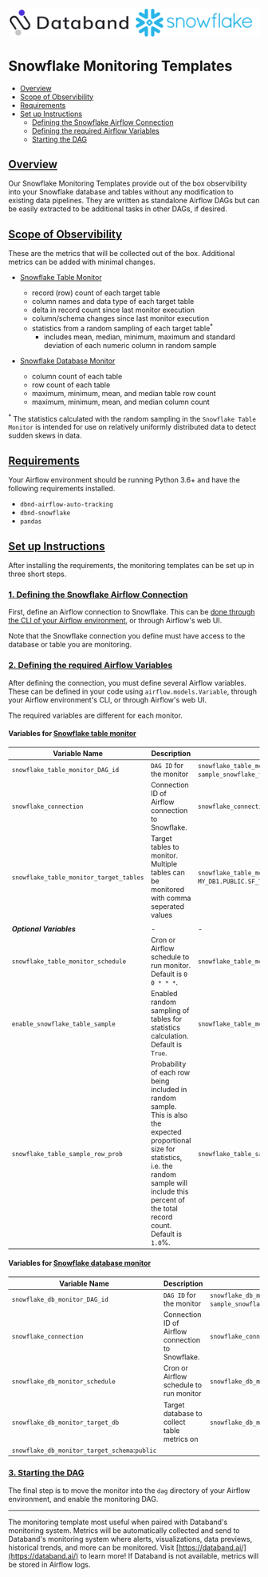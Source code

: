 ![Databand & Snowflake](https://raw.githubusercontent.com/kalebinn/dbnd_doc_resources/main/snowflake%2Bdbnd.png)
# Snowflake Monitoring Templates
- [Overview](#overview)
- [Scope of Observibility](#scope_of_observibility)
- [Requirements](#requirements)
- [Set up Instructions](#setup-instructions)
    - [Defining the Snowflake Airflow Connection](#airflow-connections)
    - [Defining the required Airflow Variables](#airflow-variables)
    - [Starting the DAG](#dag-start)



## [Overview](#overview) 
Our Snowflake Monitoring Templates provide out of the box observibility into your Snowflake database and tables without any modification to existing data pipelines. They are written as standalone Airflow DAGs but can be easily extracted to be additional tasks in other DAGs, if desired. 

## [Scope of Observibility](#scope_of_observibility)
These are the metrics that will be collected out of the box. Additional metrics can be added with minimal changes.
 
- [Snowflake Table Monitor](./snowflake_table_monitor.py)
    - record (row) count of each target table 
    - column names and data type of each target table
    - delta in record count since last monitor execution 
    - column/schema changes since last monitor execution 
    - statistics from a random sampling of each target table<sup>*</sup> 
        - includes mean, median, minimum, maximum and standard deviation of each numeric column in random sample 
    
- [Snowflake Database Monitor](./snowflake_database_monitor.py)
    - column count of each table
    - row count of each table
    - maximum, minimum, mean, and median table row count 
    - maximum, minimum, mean, and median column count

<sup>*</sup> The statistics calculated with the random sampling in the `Snowflake Table Monitor` is intended for use on relatively uniformly distributed data to detect sudden skews in data.  

## [Requirements](#requirements)
Your Airflow environment should be running Python 3.6+ and have the following requirements installed.
- `dbnd-airflow-auto-tracking`
- `dbnd-snowflake`
- `pandas` 

## [Set up Instructions](#setup-instructions)
After installing the requirements, the monitoring templates can be set up in three short steps. 

### [1. Defining the Snowflake Airflow Connection](#airflow-connections)
First, define an Airflow connection to Snowflake. This can be [done through the CLI of your Airflow environment](https://airflow.apache.org/docs/apache-airflow/stable/howto/connection.html), or through Airflow's web UI.

Note that the Snowflake connection you define must have access to the database or table you are monitoring. 

### [2. Defining the required Airflow Variables](#airflow-variables)
After defining the connection, you must define several Airflow variables. These can be defined in your code using `airflow.models.Variable`, through your Airflow environment's CLI, or through Airflow's web UI.

The required variables are different for each monitor. 

#### Variables for [Snowflake table monitor](./snowflake_table_monitor.py)
| Variable Name | Description | Example | 
|---------------|-------------|---------|
|`snowflake_table_monitor_DAG_id`| `DAG ID` for the monitor | `snowflake_table_monitor_DAG_id`: `sample_snowflake_table_monitor`|
|`snowflake_connection` | Connection ID of Airflow connection to Snowflake.| `snowflake_connection`:`snowflake_conn_id`|
|`snowflake_table_monitor_target_tables`| Target tables to monitor. Multiple tables can be monitored with comma seperated values | `snowflake_table_monitor_target_tables`: `MY_DB1.PUBLIC.SF_TABLE1,MY_DB2.PUBLIC.SF_TABLE2`|
| | | |
|***Optional Variables*** | - | - |
|`snowflake_table_monitor_schedule`| Cron or Airflow schedule to run monitor. Default is `0 0 * * *`. | `snowflake_table_monitor_schedule`:`@weekly`|
|`enable_snowflake_table_sample`| Enabled random sampling of tables for statistics calculation. Default is `True`. | `snowflake_table_monitor_schedule`:`False`|
|`snowflake_table_sample_row_prob`| Probability of each row being included in random sample. This is also the expected proportional size for statistics, i.e. the random sample will include this percent of the total record count. Default is `1.0`%.| `snowflake_table_sample_row_prob`:`0.1`|


#### Variables for [Snowflake database monitor](./snowflake_database_monitor.py)
| Variable Name | Description | Example |
|---------------|-------------|---------|
|`snowflake_db_monitor_DAG_id`| `DAG ID` for the monitor | `snowflake_db_monitor_DAG_id`: `sample_snowflake_db_monitor`|
|`snowflake_connection`| Connection ID of Airflow connection to Snowflake. | `snowflake_connection`:`snowflake_conn_id`|
|`snowflake_db_monitor_schedule`| Cron or Airflow schedule to run monitor | `snowflake_db_monitor_schedule`:`0 1 * * *`| 
| `snowflake_db_monitor_target_db` | Target database to collect table metrics on | `snowflake_db_monitor_target_db`:`SNOWFLAKE_SAMPLE_DATA`|
| `snowflake_db_monitor_target_schema`:`public`|
    
### [3. Starting the DAG](#dag-start)
The final step is to move the monitor into the `dag` directory of your Airflow environment, and enable the monitoring DAG. 

---
The monitoring template most useful when paired with Databand's monitoring system. Metrics will be automatically collected and send to Databand's monitoring system where alerts, visualizations, data previews, historical trends, and more can be monitored. Visit [https://databand.ai/](https://databand.ai/) to learn more! If Databand is not available, metrics will be stored in Airflow logs. 



